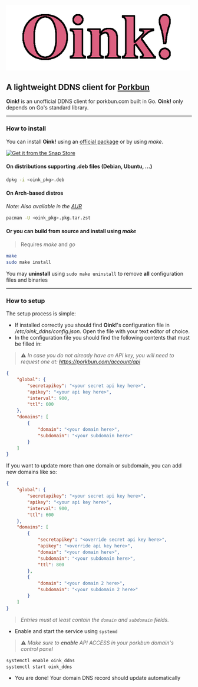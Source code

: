 <img src="Oink!.png" alt="Oink!" width="500"/>

## A lightweight DDNS client for [Porkbun](https://porkbun.com)


**Oink!** is an unofficial DDNS client for porkbun.com built in Go. **Oink!** only depends on Go's standard library.

---
### How to install
You can install **Oink!** using an [official package](https://github.com/RLado/Oink/releases) or by using *make*.

[![Get it from the Snap Store](https://snapcraft.io/static/images/badges/en/snap-store-black.svg)](https://snapcraft.io/oink)

#### On distributions supporting .deb files (Debian, Ubuntu, ...)
```bash
dpkg -i <oink_pkg>.deb
```

#### On Arch-based distros
*Note: Also available in the [AUR](https://aur.archlinux.org/packages/oink)*
```bash
pacman -U <oink_pkg>.pkg.tar.zst 
```

#### Or you can build from source and install using *make*
> Requires *make* and *go*
```bash
make
sudo make install
```

You may **uninstall** using `sudo make uninstall` to remove **all** configuration files and binaries

---
### How to setup
The setup process is simple:

- If installed correctly you should find **Oink!**'s configuration file in */etc/oink_ddns/config.json*. Open the file with your text editor of choice.
- In the configuration file you should find the following contents that must be filled in:
> ⚠️ *In case you do not already have an API key, you will need to request one at: https://porkbun.com/account/api*
```json
{
    "global": {
        "secretapikey": "<your secret api key here>",
        "apikey": "<your api key here>",
        "interval": 900,
        "ttl": 600
    },
    "domains": [
        {
            "domain": "<your domain here>",
            "subdomain": "<your subdomain here>"
        }
    ]
}
```

If you want to update more than one domain or subdomain, you can add new domains like so:
```json
{
    "global": {
        "secretapikey": "<your secret api key here>",
        "apikey": "<your api key here>",
        "interval": 900,
        "ttl": 600
    },
    "domains": [
        {
            "secretapikey": "<override secret api key here>",
            "apikey": "<override api key here>",
            "domain": "<your domain here>",
            "subdomain": "<your subdomain here>",
            "ttl": 800
        },
        {
            "domain": "<your domain 2 here>",
            "subdomain": "<your subdomain 2 here>"
        }
    ]
}
```
> *Entries must at least contain the `domain` and `subdomain` fields.*

- Enable and start the service using `systemd`
> ⚠️ *Make sure to **enable** API ACCESS in your porkbun domain's control panel*
```bash
systemctl enable oink_ddns
systemctl start oink_ddns
```
- You are done! Your domain DNS record should update automatically

